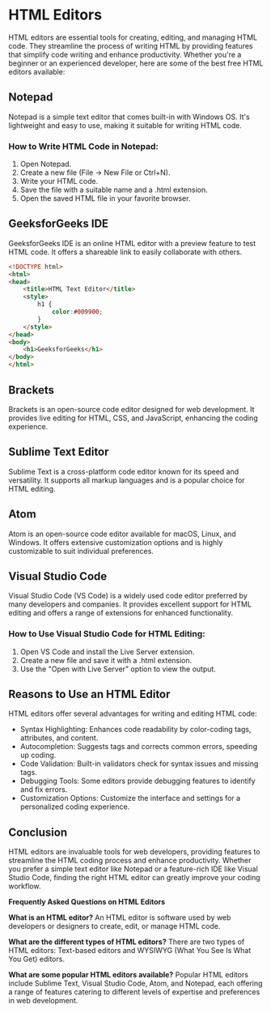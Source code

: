 # HTML Editors

HTML editors are essential tools for creating, editing, and managing HTML code. They streamline the process of writing HTML by providing features that simplify code writing and enhance productivity. Whether you're a beginner or an experienced developer, here are some of the best free HTML editors available:

## Notepad

Notepad is a simple text editor that comes built-in with Windows OS. It's lightweight and easy to use, making it suitable for writing HTML code.

### How to Write HTML Code in Notepad:
1. Open Notepad.
2. Create a new file (File -> New File or Ctrl+N).
3. Write your HTML code.
4. Save the file with a suitable name and a .html extension.
5. Open the saved HTML file in your favorite browser.

## GeeksforGeeks IDE

GeeksforGeeks IDE is an online HTML editor with a preview feature to test HTML code. It offers a shareable link to easily collaborate with others.

```html
<!DOCTYPE html>
<html>
<head>
    <title>HTML Text Editor</title>
    <style>
        h1 {
            color:#009900;
        }
    </style>
</head>
<body>
    <h1>GeeksforGeeks</h1>
</body>
</html>
```

## Brackets

Brackets is an open-source code editor designed for web development. It provides live editing for HTML, CSS, and JavaScript, enhancing the coding experience.

## Sublime Text Editor

Sublime Text is a cross-platform code editor known for its speed and versatility. It supports all markup languages and is a popular choice for HTML editing.

## Atom

Atom is an open-source code editor available for macOS, Linux, and Windows. It offers extensive customization options and is highly customizable to suit individual preferences.

## Visual Studio Code

Visual Studio Code (VS Code) is a widely used code editor preferred by many developers and companies. It provides excellent support for HTML editing and offers a range of extensions for enhanced functionality.

### How to Use Visual Studio Code for HTML Editing:
1. Open VS Code and install the Live Server extension.
2. Create a new file and save it with a .html extension.
3. Use the "Open with Live Server" option to view the output.

## Reasons to Use an HTML Editor

HTML editors offer several advantages for writing and editing HTML code:
- Syntax Highlighting: Enhances code readability by color-coding tags, attributes, and content.
- Autocompletion: Suggests tags and corrects common errors, speeding up coding.
- Code Validation: Built-in validators check for syntax issues and missing tags.
- Debugging Tools: Some editors provide debugging features to identify and fix errors.
- Customization Options: Customize the interface and settings for a personalized coding experience.

## Conclusion

HTML editors are invaluable tools for web developers, providing features to streamline the HTML coding process and enhance productivity. Whether you prefer a simple text editor like Notepad or a feature-rich IDE like Visual Studio Code, finding the right HTML editor can greatly improve your coding workflow.

**Frequently Asked Questions on HTML Editors**

**What is an HTML editor?**
An HTML editor is software used by web developers or designers to create, edit, or manage HTML code.

**What are the different types of HTML editors?**
There are two types of HTML editors: Text-based editors and WYSIWYG (What You See Is What You Get) editors.

**What are some popular HTML editors available?**
Popular HTML editors include Sublime Text, Visual Studio Code, Atom, and Notepad, each offering a range of features catering to different levels of expertise and preferences in web development.
